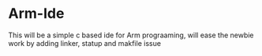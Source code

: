 Arm-Ide
=======

This will be a simple c based ide for Arm prograaming, will ease the newbie work by adding linker, statup and makfile issue